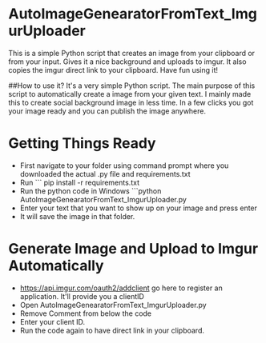 # AutoImageGenearatorFromText_ImgurUploader
This is a simple Python script that creates an image from your clipboard or from your input. Gives it a nice background and uploads to imgur. It also copies the imgur direct link to your clipboard. Have fun using it!

##How to use it?
It's a very simple Python script. The main purpose of this script to automatically create a image from your given text. I mainly made this to create social background image in less time. In a few clicks you got your image ready and you can publish the image anywhere. 

# Getting Things Ready
- First navigate to your folder using command prompt where you downloaded the actual .py file and requirements.txt
- Run ``` pip install -r requirements.txt
- Run the python code in Windows ```python AutoImageGenearatorFromText_ImgurUploader.py
- Enter your text that you want to show up on your image and press enter
- It will save the image in that folder.

# Generate Image and Upload to Imgur Automatically
- https://api.imgur.com/oauth2/addclient go here to register an application. It'll provide you a clientID
- Open AutoImageGenearatorFromText_ImgurUploader.py
- Remove Comment from below the code
- Enter your client ID.
- Run the code again to have direct link in your clipboard.
